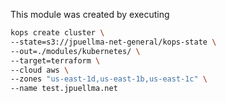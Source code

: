 This module was created by executing
```bash
kops create cluster \
--state=s3://jpuellma-net-general/kops-state \
--out=./modules/kubernetes/ \
--target=terraform \
--cloud aws \
--zones "us-east-1d,us-east-1b,us-east-1c" \
--name test.jpuellma.net
```